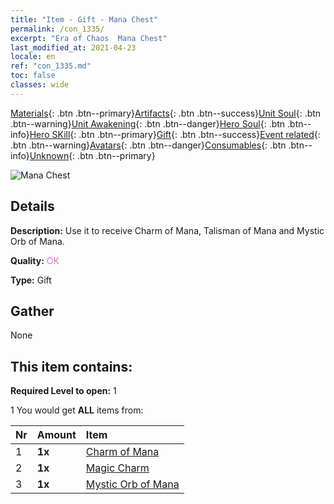 ```yaml
---
title: "Item - Gift - Mana Chest"
permalink: /con_1335/
excerpt: "Era of Chaos  Mana Chest"
last_modified_at: 2021-04-23
locale: en
ref: "con_1335.md"
toc: false
classes: wide
---
```

 [Materials](/Items/){: .btn .btn--primary}[Artifacts](/Items/Artifacts/){: .btn .btn--success}[Unit Soul](/Items/UnitSoul/){: .btn .btn--warning}[Unit Awakening](/Items/UnitAwakening/){: .btn .btn--danger}[Hero Soul](/Items/HeroSoul/){: .btn .btn--info}[Hero SKill](/Items/HeroSkill/){: .btn .btn--primary}[Gift](/Items/Gift/){: .btn .btn--success}[Event related](/Items/Events/){: .btn .btn--warning}[Avatars](/Items/Avatars/){: .btn .btn--danger}[Consumables](/Items/Consumables/){: .btn .btn--info}[Unknown](/Items/Unknown/){: .btn .btn--primary}

 ![Mana Chest](/images/t/i_906012.png)

## Details
 **Description:** Use it to receive Charm of Mana, Talisman of Mana and Mystic Orb of Mana.

 **Quality:** <span style="color: #DA70D6">OK</span>

 **Type:** Gift

## Gather

  None

## This item contains:

 **Required Level to open:** 1

 1 You would get **ALL** items  from:

  | Nr | Amount |     Item    |
  |:---|:-------|:------------|
  | 1 |  **1x** | [Charm of Mana](/Items/art_112/) |  | 
  | 2 |  **1x** | [Magic Charm](/Items/art_113/) |  | 
  | 3 |  **1x** | [Mystic Orb of Mana](/Items/art_114/) |  | 
